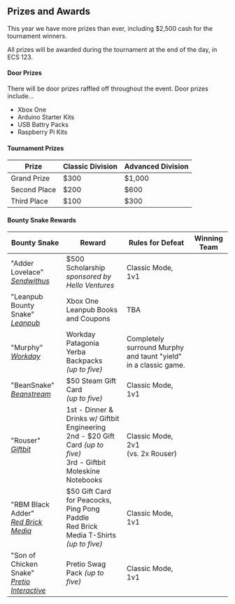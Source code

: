 ## Prizes and Awards

This year we have more prizes than ever, including $2,500 cash for the tournament winners.

All prizes will be awarded during the tournament at the end of the day, in ECS 123.

#### Door Prizes

There will be door prizes raffled off throughout the event. Door prizes include...

* Xbox One
* Arduino Starter Kits
* USB Battry Packs
* Raspberry Pi Kits

#### Tournament Prizes

<table class="table">
    <thead>
        <tr>
            <th>Prize</th>
            <th>Classic Division</th>
            <th>Advanced Division</th>
        </tr>
    </thead>
    <tbody>
        <tr>
            <td>Grand Prize</td>
            <td>$300</td>
            <td>$1,000</td>
        </tr>
        <tr>
            <td>Second Place</td>
            <td>$200</td>
            <td>$600</td>
        </tr>
        <tr>
            <td>Third Place</td>
            <td>$100</td>
            <td>$300</td>
        </tr>
    </tbody>
</table>

#### Bounty Snake Rewards

<table class="table">
    <thead>
        <tr>
            <th>Bounty Snake</th>
            <th>Reward</th>
            <th>Rules for Defeat</th>
            <th>Winning Team</th>
        </tr>
    </thead>
    <tbody>
        <tr>
            <td>
                "Adder Lovelace" <br>
                <em><a href="https://www.sendwithus.com">Sendwithus</a></em>
            </td>
            <td>$500 Scholarship <br> <em>sponsored by Hello Ventures</em></td>
            <td>Classic Mode, 1v1</td>
            <td></td>
        </tr>
        <tr>
            <td>
                "Leanpub Bounty Snake" <br>
                <em><a href="https://leanpub.com/">Leanpub</a></em>
            </td>
            <td>Xbox One <br> Leanpub Books and Coupons</td>
            <td>TBA</td>
            <td></td>
        </tr>
        <tr>
            <td>
                "Murphy" <br>
                <em><a href="http://www.workday.com/">Workday</a></em>
            </td>
            <td>Workday Patagonia Yerba Backpacks <br> <em>(up to five)</em></td>
            <td>Completely surround Murphy and taunt "yield" in a classic game.</td>
            <td></td>
        </tr>
        <tr>
            <td>
                "BeanSnake" <br>
                <em><a href="http://www.beanstream.com/home/">Beanstream</a></em>
            </td>
            <td>$50 Steam Gift Card <br> <em>(up to five)</em></td>
            <td>Classic Mode, 1v1</td>
            <td></td>
        </tr>
        <tr>
            <td>
                "Rouser" <br>
                <em><a href="https://giftbit.com/">Giftbit</a></em>
            </td>
            <td>
                1st - Dinner &amp; Drinks w/ Giftbit Engineering <br>
                2nd - $20 Gift Card <em>(up to five)</em> <br>
                3rd - Giftbit Moleskine Notebooks
            </td>
            <td>Classic Mode, 2v1 <br> (vs. 2x Rouser)</td>
            <td></td>
        </tr>
        <tr>
            <td>
                "RBM Black Adder" <br>
                <em><a href="http://redbrickmedia.com/">Red Brick Media</a></em>
            </td>
            <td>
                $50 Gift Card for Peacocks, Ping Pong Paddle <br>
                Red Brick Media T-Shirts <em>(up to five)</em>
            </td>
            <td>Classic Mode, 1v1</td>
            <td></td>
        </tr>
        <tr>
            <td>
                "Son of Chicken Snake" <br>
                <em><a href="https://www.pretio.in/">Pretio Interactive</a></em>
            </td>
            <td>
                Pretio Swag Pack <em>(up to five)</em>
            </td>
            <td>Classic Mode, 1v1</td>
            <td></td>
        </tr>
    </tbody>
</table>
